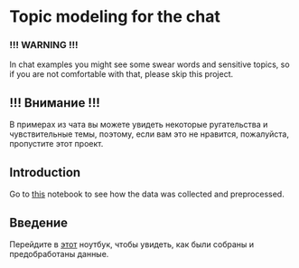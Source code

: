 # Topic modeling for the chat

### !!! WARNING !!!

In chat examples you might see some swear words and sensitive topics, so if you are not comfortable with that, please skip this project.

## !!! Внимание !!!

В примерах из чата вы можете увидеть некоторые ругательства и чувствительные темы, поэтому, если вам это не нравится, пожалуйста, пропустите этот проект.

## Introduction

Go to [this](./comment-clusterizer.ipynb) notebook to see how the data was collected and preprocessed.

## Введение

Перейдите в [этот](./comment-clusterizer.ipynb) ноутбук, чтобы увидеть, как были собраны и предобработаны данные.
